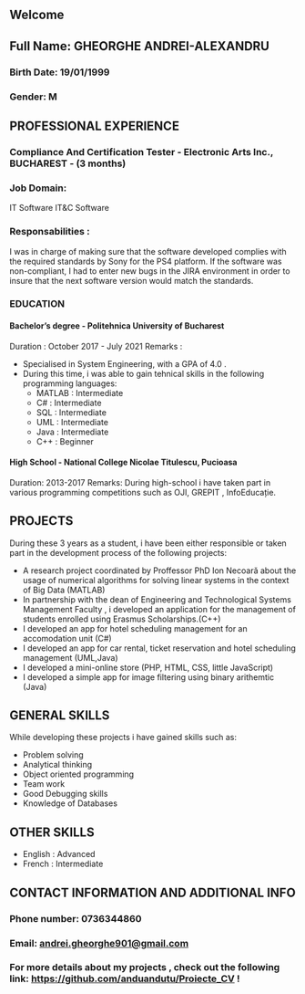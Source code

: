 ## Welcome

##  Full Name: GHEORGHE ANDREI-ALEXANDRU 
### Birth Date: 19/01/1999 
### Gender: M

## **PROFESSIONAL EXPERIENCE**
### Compliance And Certification Tester - Electronic Arts Inc., BUCHAREST - (3 months)
### Job Domain: 
IT Software IT&C Software
### **Responsabilities** :
I was in charge of making sure that the software developed complies with the required standards
by Sony for the PS4 platform. If the software was non-compliant, I had to enter new bugs in the JIRA 
environment in order to insure that the next software version would match the standards.
### EDUCATION
#### Bachelor’s degree - Politehnica University of Bucharest 
Duration : October 2017 - July 2021 
Remarks : 
- Specialised in System Engineering, with a GPA of 4.0 .
- During this time, i was able to gain tehnical skills in the following programming languages:
  - MATLAB : Intermediate
  - C# : Intermediate
  - SQL : Intermediate
  - UML : Intermediate
  - Java : Intermediate
  - C++ : Beginner

#### High School - National College Nicolae Titulescu, Pucioasa 
Duration: 2013-2017
Remarks: During high-school i have taken part in various programming competitions
such as OJI, GREPIT , InfoEducație.

## PROJECTS
During these 3 years as a student, i have been either responsible or taken part in the development process of the following projects:
- A research project coordinated by Proffessor PhD Ion Necoară about the usage of numerical algorithms for solving linear systems in 
the context of Big Data (MATLAB)
- In partnership with the dean of Engineering and Technological Systems Management Faculty , i developed an application for the management of students enrolled using Erasmus Scholarships.(C++)
- I developed an app for hotel scheduling management for an accomodation unit (C#)
- I developed an app for car rental, ticket reservation and hotel scheduling management (UML,Java)
- I developed a mini-online store (PHP, HTML, CSS, little JavaScript)
- I developed a simple app for image filtering using binary arithemtic (Java)

## GENERAL SKILLS
While developing these projects i have gained skills such as:
- Problem solving
- Analytical thinking
- Object oriented programming
- Team work
- Good Debugging skills
- Knowledge of Databases

## OTHER SKILLS 
- English : Advanced
- French : Intermediate

## CONTACT INFORMATION AND ADDITIONAL INFO
### Phone number: 0736344860
### Email: andrei.gheorghe901@gmail.com
### For more details about my projects , check out the following link: https://github.com/anduandutu/Proiecte_CV !
